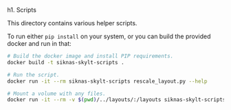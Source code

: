 
h1. Scripts

This directory contains various helper scripts.

To run either `pip install` on your system, or you can build the
provided docker and run in that:

```bash
# Build the docker image and install PIP requirements.
docker build -t siknas-skylt-scripts .

# Run the script.
docker run -it --rm siknas-skylt-scripts rescale_layout.py --help

# Mount a volume with any files.
docker run -it --rm -v $(pwd)/../layouts/:/layouts siknas-skylt-scripts rescale_layout.py /layouts/layout.json
```